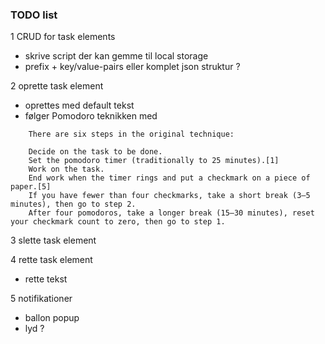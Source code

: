 ### TODO list

1 CRUD for task elements
- skrive script der kan gemme til local storage
- prefix + key/value-pairs eller komplet json struktur ?

2 oprette task element
- oprettes med default tekst
- følger Pomodoro teknikken med 

```
    There are six steps in the original technique:

    Decide on the task to be done.
    Set the pomodoro timer (traditionally to 25 minutes).[1]
    Work on the task.
    End work when the timer rings and put a checkmark on a piece of paper.[5]
    If you have fewer than four checkmarks, take a short break (3–5 minutes), then go to step 2.
    After four pomodoros, take a longer break (15–30 minutes), reset your checkmark count to zero, then go to step 1.
```

3 slette task element

4 rette task element
- rette tekst

5 notifikationer
- ballon popup
- lyd ?